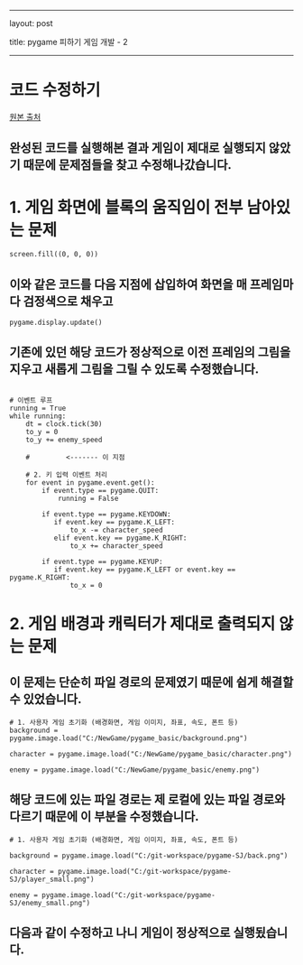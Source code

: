
---

  

layout: post

  

title: pygame 피하기 게임 개발 - 2

  

---

# 코드 수정하기

[원본 출처](https://wikidocs.net/131759)

## 완성된 코드를 실행해본 결과 게임이 제대로 실행되지 않았기 때문에 문제점들을 찾고 수정해나갔습니다.

# 1. 게임 화면에 블록의 움직임이 전부 남아있는 문제
```
screen.fill((0, 0, 0))
```
## 이와 같은 코드를 다음 지점에 삽입하여 화면을 매 프레임마다 검정색으로 채우고 
```
pygame.display.update()
``` 
## 기존에 있던 해당 코드가 정상적으로 이전 프레임의 그림을 지우고 새롭게 그림을 그릴 수 있도록 수정했습니다.
```

# 이벤트 루프 
running = True 
while running: 
    dt = clock.tick(30) 
    to_y = 0 
    to_y += enemy_speed 

    #         <------- 이 지점

    # 2. 키 입력 이벤트 처리 
    for event in pygame.event.get(): 
        if event.type == pygame.QUIT: 
            running = False 

        if event.type == pygame.KEYDOWN: 
           if event.key == pygame.K_LEFT: 
               to_x -= character_speed 
           elif event.key == pygame.K_RIGHT: 
               to_x += character_speed 

        if event.type == pygame.KEYUP: 
           if event.key == pygame.K_LEFT or event.key == pygame.K_RIGHT: 
               to_x = 0 

```

# 2. 게임 배경과 캐릭터가 제대로 출력되지 않는 문제
## 이 문제는 단순히 파일 경로의 문제였기 때문에 쉽게 해결할 수 있었습니다.
```
# 1. 사용자 게임 초기화 (배경화면, 게임 이미지, 좌표, 속도, 폰트 등) 
background = pygame.image.load("C:/NewGame/pygame_basic/background.png") 

character = pygame.image.load("C:/NewGame/pygame_basic/character.png") 

enemy = pygame.image.load("C:/NewGame/pygame_basic/enemy.png")
```
## 해당 코드에 있는 파일 경로는 제 로컬에 있는 파일 경로와 다르기 때문에 이 부분을 수정했습니다.
```
# 1. 사용자 게임 초기화 (배경화면, 게임 이미지, 좌표, 속도, 폰트 등)

background = pygame.image.load("C:/git-workspace/pygame-SJ/back.png")

character = pygame.image.load("C:/git-workspace/pygame-SJ/player_small.png")

enemy = pygame.image.load("C:/git-workspace/pygame-SJ/enemy_small.png")
```
## 다음과 같이 수정하고 나니 게임이 정상적으로 실행됬습니다.